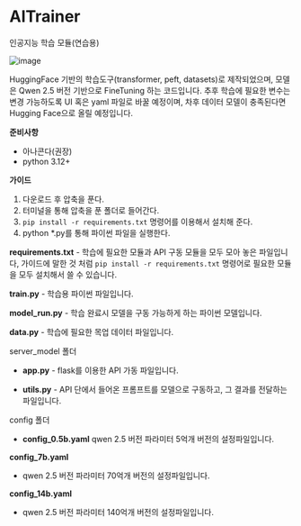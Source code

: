 # AITrainer
인공지능 학습 모듈(연습용)

![image](https://github.com/user-attachments/assets/2501d559-aada-431b-995e-48c11372ce9d)

HuggingFace 기반의 학습도구(transformer, peft, datasets)로 제작되었으며, 모델은 Qwen 2.5 버전 기반으로 FineTuning 하는 코드입니다.
추후 학습에 필요한 변수는 변경 가능하도록 UI 혹은 yaml 파일로 바꿀 예정이며, 차후 데이터 모델이 충족된다면 Hugging Face으로 올릴 예정입니다.

**준비사항**
 - 아나콘다(권장)
 - python 3.12+

**가이드**
1. 다운로드 후 압축을 푼다.
2. 터미널을 통해 압축을 푼 폴더로 들어간다.
3. ``` pip install -r requirements.txt ``` 명령어를 이용해서 설치해 준다.
4. python *.py를 통해 파이썬 파일을 실행한다.

**requirements.txt** - 학습에 필요한 모듈과 API 구동 모듈을 모두 모아 놓은 파일입니다, 
가이드에 말한 것 처럼 ``` pip install -r requirements.txt ``` 명령어로 필요한 모듈을 모두 설치해서 쓸 수 있습니다.

**train.py** - 학습용 파이썬 파일입니다.

**model_run.py** - 학습 완료시 모델을 구동 가능하게 하는 파이썬 모델입니다.

**data.py** - 학습에 필요한 목업 데이터 파일입니다.



server_model 폴더

 - **app.py** - flask를 이용한 API 가동 파일입니다.

 - **utils.py** - API 단에서 들어온 프롬프트를 모델으로 구동하고, 그 결과를 전달하는 파일입니다.



config 폴더

 - **config_0.5b.yaml**
qwen 2.5 버전 파라미터 5억개 버전의 설정파일입니다.

**config_7b.yaml**
 - qwen 2.5 버전 파라미터 70억개 버전의 설정파일입니다.

**config_14b.yaml**
 - qwen 2.5 버전 파라미터 140억개 버전의 설정파일입니다.

